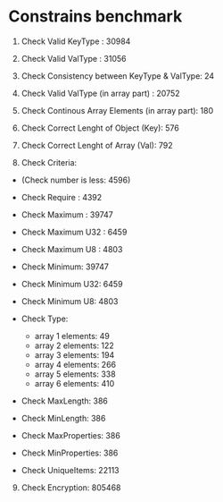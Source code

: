 # Constrains benchmark

1. Check Valid KeyType : 30984

2. Check Valid ValType : 31056

3. Check Consistency between KeyType & ValType: 24

4. Check Valid ValType (in array part) : 20752

5. Check Continous Array Elements (in array part): 180

6. Check Correct Lenght of Object (Key): 576

7. Check Correct Lenght of Array (Val): 792

8. Check Criteria: 
 + (Check number is less: 4596)
 + Check Require : 4392

 + Check Maximum : 39747
 + Check Maximum U32 : 6459
 + Check Maximum U8 : 4803

 + Check Minimum: 39747
 + Check Minimum U32: 6459
 + Check Minimum U8: 4803

 + Check Type: 
    - array 1 elements: 49
    - array 2 elements: 122
    - array 3 elements: 194
    - array 4 elements: 266
    - array 5 elements: 338
    - array 6 elements: 410

+ Check MaxLength: 386
+ Check MinLength: 386

+ Check MaxProperties: 386
+ Check MinProperties: 386

+ Check UniqueItems: 22113

9. Check Encryption: 805468